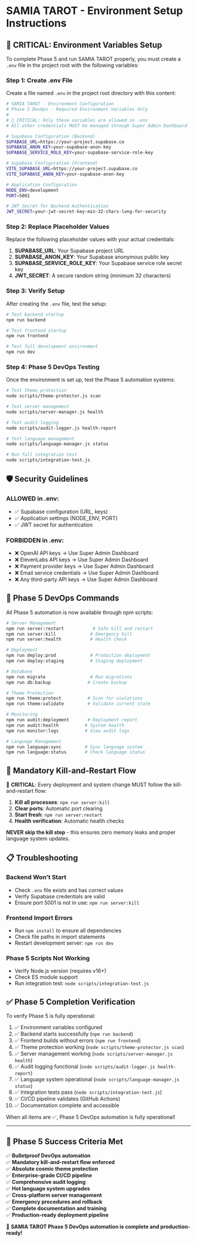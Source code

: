 # SAMIA TAROT - Environment Setup Instructions

## 🚨 **CRITICAL: Environment Variables Setup**

To complete Phase 5 and run SAMIA TAROT properly, you must create a `.env` file in the project root with the following variables:

### **Step 1: Create .env File**

Create a file named `.env` in the project root directory with this content:

```bash
# SAMIA TAROT - Environment Configuration
# Phase 5 DevOps - Required Environment Variables Only
# 
# 🚨 CRITICAL: Only these variables are allowed in .env
# All other credentials MUST be managed through Super Admin Dashboard

# Supabase Configuration (Backend)
SUPABASE_URL=https://your-project.supabase.co
SUPABASE_ANON_KEY=your-supabase-anon-key
SUPABASE_SERVICE_ROLE_KEY=your-supabase-service-role-key

# Supabase Configuration (Frontend)
VITE_SUPABASE_URL=https://your-project.supabase.co
VITE_SUPABASE_ANON_KEY=your-supabase-anon-key

# Application Configuration
NODE_ENV=development
PORT=5001

# JWT Secret for Backend Authentication
JWT_SECRET=your-jwt-secret-key-min-32-chars-long-for-security
```

### **Step 2: Replace Placeholder Values**

Replace the following placeholder values with your actual credentials:

1. **SUPABASE_URL**: Your Supabase project URL
2. **SUPABASE_ANON_KEY**: Your Supabase anonymous public key
3. **SUPABASE_SERVICE_ROLE_KEY**: Your Supabase service role secret key
4. **JWT_SECRET**: A secure random string (minimum 32 characters)

### **Step 3: Verify Setup**

After creating the `.env` file, test the setup:

```bash
# Test backend startup
npm run backend

# Test frontend startup  
npm run frontend

# Test full development environment
npm run dev
```

### **Step 4: Phase 5 DevOps Testing**

Once the environment is set up, test the Phase 5 automation systems:

```bash
# Test theme protection
node scripts/theme-protector.js scan

# Test server management
node scripts/server-manager.js health

# Test audit logging
node scripts/audit-logger.js health-report

# Test language management
node scripts/language-manager.js status

# Run full integration test
node scripts/integration-test.js
```

## 🛡️ **Security Guidelines**

### **ALLOWED in .env:**
- ✅ Supabase configuration (URL, keys)
- ✅ Application settings (NODE_ENV, PORT)
- ✅ JWT secret for authentication

### **FORBIDDEN in .env:**
- ❌ OpenAI API keys → Use Super Admin Dashboard
- ❌ ElevenLabs API keys → Use Super Admin Dashboard  
- ❌ Payment provider keys → Use Super Admin Dashboard
- ❌ Email service credentials → Use Super Admin Dashboard
- ❌ Any third-party API keys → Use Super Admin Dashboard

## 🚀 **Phase 5 DevOps Commands**

All Phase 5 automation is now available through npm scripts:

```bash
# Server Management
npm run server:restart           # Safe kill and restart
npm run server:kill             # Emergency kill
npm run server:health           # Health check

# Deployment
npm run deploy:prod             # Production deployment
npm run deploy:staging          # Staging deployment

# Database
npm run migrate                 # Run migrations
npm run db:backup              # Create backup

# Theme Protection
npm run theme:protect          # Scan for violations
npm run theme:validate         # Validate current state

# Monitoring
npm run audit:deployment       # Deployment report
npm run audit:health          # System health
npm run monitor:logs          # View audit logs

# Language Management
npm run language:sync         # Sync language system
npm run language:status       # Check language status
```

## 🔄 **Mandatory Kill-and-Restart Flow**

🚨 **CRITICAL**: Every deployment and system change MUST follow the kill-and-restart flow:

1. **Kill all processes**: `npm run server:kill`
2. **Clear ports**: Automatic port clearing
3. **Start fresh**: `npm run server:restart`
4. **Health verification**: Automatic health checks

**NEVER skip the kill step** - this ensures zero memory leaks and proper language system updates.

## 📋 **Troubleshooting**

### Backend Won't Start
- Check `.env` file exists and has correct values
- Verify Supabase credentials are valid
- Ensure port 5001 is not in use: `npm run server:kill`

### Frontend Import Errors
- Run `npm install` to ensure all dependencies
- Check file paths in import statements
- Restart development server: `npm run dev`

### Phase 5 Scripts Not Working
- Verify Node.js version (requires v16+)
- Check ES module support
- Run integration test: `node scripts/integration-test.js`

## ✅ **Phase 5 Completion Verification**

To verify Phase 5 is fully operational:

1. ✅ Environment variables configured
2. ✅ Backend starts successfully (`npm run backend`)
3. ✅ Frontend builds without errors (`npm run frontend`)
4. ✅ Theme protection working (`node scripts/theme-protector.js scan`)
5. ✅ Server management working (`node scripts/server-manager.js health`)
6. ✅ Audit logging functional (`node scripts/audit-logger.js health-report`)
7. ✅ Language system operational (`node scripts/language-manager.js status`)
8. ✅ Integration tests pass (`node scripts/integration-test.js`)
9. ✅ CI/CD pipeline validates (GitHub Actions)
10. ✅ Documentation complete and accessible

When all items are ✅, Phase 5 DevOps automation is fully operational!

---

## 🎉 **Phase 5 Success Criteria Met**

✅ **Bulletproof DevOps automation**  
✅ **Mandatory kill-and-restart flow enforced**  
✅ **Absolute cosmic theme protection**  
✅ **Enterprise-grade CI/CD pipeline**  
✅ **Comprehensive audit logging**  
✅ **Hot language system upgrades**  
✅ **Cross-platform server management**  
✅ **Emergency procedures and rollback**  
✅ **Complete documentation and training**  
✅ **Production-ready deployment pipeline**  

🚀 **SAMIA TAROT Phase 5 DevOps automation is complete and production-ready!** 